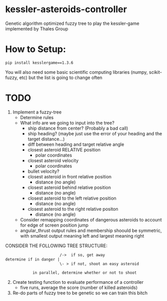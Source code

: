 # kessler-asteroids-controller
Genetic algorithm optimized fuzzy tree to play the kessler-game implemented by Thales Group

# How to Setup:
```
pip install kesslergame==1.3.6
```
You will also need some basic scientific computing libraries (numpy, scikit-fuzzy, etc) but the list is going to change often

# TODO

1. Implement a fuzzy-tree
   - Determine rules
   - What info are we going to input into the tree?
        - ship distance from center? (Probably a bad call)
        - ship heading? (maybe just use the error of your heading and the target distance...)
        - diff between heading and target relative angle
        - closest asteroid RELATIVE position
             - polar coordinates
        - closest asteroid velocity
             - polar coordinates
        - bullet velocity?
        - closest asteroid in front relative position
             - distance (no angle)
        - closest asteroid behind relative position
             - distance (no angle)
        - closest asteroid to the left relative position
             - distance (no angle)
        - closest asteroid to the right relative positon
             - distance (no angle)
   - Consider remapping coordinates of dangerous asteroids to account for edge of screen position jump
   - angular_thrust output rules and membership shoould be symmetric,
with smallest output meaning left and largest meaning right

CONSIDER THE FOLLOWING TREE STRUCTURE:
```
                        /->  if so, get away
determine if in danger |
                        \- > if not, shoot an easy asteroid

            in parallel, determine whether or not to shoot
```
            
2. Create testing function to evaluate performance of a controller
   - five runs, average the score (number of killed asteroids)
3. Re-do parts of fuzzy tree to be genetic so we can train this bitch 
